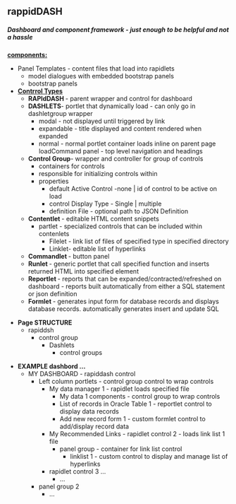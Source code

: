 <h2>rappidDASH</h2>

<h5><span class="note">Dashboard and component framework - <em>just enough to be helpful and not a hassle </em></h5>

<div> </div>

<p><strong><u>components:</u></strong></p>

 <div class="formattedExport">
<ul>
	<li><span class="name">Panel Templates - content files that load into rapidlets</span>
	<ul>
		<li><span class="name">model dialogues with embedded bootstrap panels</span></li>
		<li><span class="name">bootstrap panels</span></li>
	</ul>
	</li>
	<li><span class="name"><u><strong>Contrrol Types</strong></u></span>
	<ul>
		<li><span class="name"><strong>RAPIdDASH </strong>- parent wrapper and control for dashboard</span></li>
		<li><span class="name"><strong>DASHLETS</strong>- portlet that dynamically load - can only go in dashletgroup wrapper</span>
		<ul>
			<li><span class="name">modal - not displayed until triggered by link</span></li>
			<li><span class="name">expandable - title displayed and content rendered when expanded</span></li>
			<li><span class="name">normal - normal portlet container loads inline on parent page loadCommand panel - top level navigation and headings</span></li>
		</ul>
		</li>
		<li><span class="name"><strong>Control Group</strong>- wrapper and controller for group of controls</span>
		<ul>
			<li><span class="name">containers for controls</span></li>
			<li><span class="name">responsible for initializing controls within</span></li>
			<li><span class="name">properties</span>
			<ul>
				<li><span class="name">default Active Control -none | id of control to be active on load</span></li>
				<li><span class="name">control Display Type - Single | multiple</span></li>
				<li><span class="name">definition File - optional path to JSON Definition</span></li>
			</ul>
			</li>
		</ul>
		</li>
		<li><span class="name"><strong>Contentlet </strong>- editable HTML content snippets</span>
		<ul>
			<li><span class="name">partlet - specialized controls that can be included within contenlets</span>
			<ul>
				<li><span class="name">Filelet - link list of files of specified type in specified directory</span></li>
				<li><span class="name">Linklet- editable list of hyperlinks</span></li>
			</ul>
			</li>
		</ul>
		</li>
		<li><span class="name"><strong>Commandlet </strong>- button panel</span></li>
		<li><span class="name"><strong>Runlet </strong>- generic portlet that call specified function and inserts returned HTML into specified element</span></li>
		<li><span class="name"><strong>Reportlet </strong>- reports that can be expanded/contracted/refreshed on dashboard - reports built automatically from either a SQL statement or json definition</span></li>
		<li><span class="name"><strong>Formlet </strong>- generates input form for database records and displays database records. automatically generates insert and update SQL</span></li>
	</ul>
	</li>
</ul>

<p> </p>

<ul>
	<li><strong><span class="name">Page STRUCTURE</span></strong><ul><li><span class="name">rapiddsh </span>
<ul>
		<li><span class="name">control group</span>
<ul>
				<li><span class="name">Dashlets</span>
<ul>
				<li><span class="name">control groups</span></li>
				</ul>
				</li>
			</ul>
			</li>
		</ul>
		</li>
	</ul>
	</li>
</ul>

<p> </p>

<ul>
	<li><strong><span class="name">EXAMPLE dashbord ...</span></strong><ul>
		<li><span class="name">MY DASHBOARD - rapiddash control</span>
<ul><li><span class="name">Left column portlets - control group control to wrap controls</span>
<ul>
	<li><span class="name">My data manager 1 - rapidlet loads specified file</span>
<ul>
			<li><span class="name">My data 1 components - control group to wrap controls</span></li>
					<li><span class="name">List of records in Oracle Table 1 - reportlet control to display data records</span></li>
					<li><span class="name">Add new record form 1 - custom formlet control to add/display record data</span></li>
				</ul>
				</li>
				<li><span class="name">My Recommended Links - rapidlet control 2 - loads link list 1 file</span>
				<ul>
					<li><span class="name">panel group - container for link list control</span>
					<ul>
						<li><span class="name">linklist 1 - custom control to display and manage list of hyperlinks</span></li>
					</ul>
					</li>
				</ul>
				</li>
				<li><span class="name">rapidlet control 3 ...</span>
				<ul>
					<li><span class="name">...</span></li>
				</ul>
				</li>
			</ul>
			</li>
			<li><span class="name">panel group 2</span>
			<ul>
				<li><span class="name">...</span></li>
			</ul>
			</li>
		</ul>
		</li>
	</ul>
	</li>
</ul>
</div>
